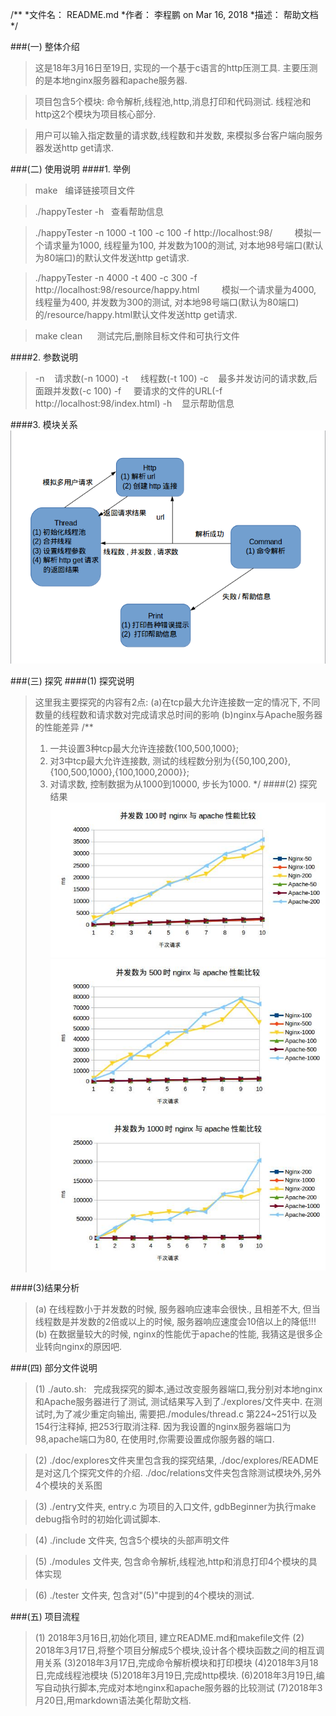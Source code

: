 /\**
\*文件名： README.md
\*作者： 李程鹏 on Mar 16, 2018
\*描述： 帮助文档
\*/


###(一)  整体介绍
>	这是18年3月16日至19日, 实现的一个基于c语言的http压测工具. 主要压测的是本地nginx服务器和apache服务器.

>	项目包含5个模块: 命令解析,线程池,http,消息打印和代码测试. 线程池和http这2个模块为项目核心部分.

>	用户可以输入指定数量的请求数,线程数和并发数, 来模拟多台客户端向服务器发送http get请求.

###(二)  使用说明
####1. 举例
>make  &nbsp;&nbsp;编译链接项目文件

>./happyTester -h  &nbsp;&nbsp;查看帮助信息

>./happyTester -n 1000 -t 100 -c 100 -f http://localhost:98/ &nbsp;&nbsp;&nbsp;&nbsp;&nbsp;&nbsp;&nbsp;&nbsp;模拟一个请求量为1000, 线程量为100, 并发数为100的测试, 对本地98号端口(默认为80端口)的默认文件发送http get请求.

>./happyTester -n 4000 -t 400 -c 300 -f http://localhost:98/resource/happy.html &nbsp;&nbsp;&nbsp;&nbsp;&nbsp;&nbsp;&nbsp;&nbsp;模拟一个请求量为4000, 线程量为400, 并发数为300的测试, 对本地98号端口(默认为80端口)的/resource/happy.html默认文件发送http get请求.

>make clean &nbsp;&nbsp;&nbsp;&nbsp; 测试完后,删除目标文件和可执行文件

####2. 参数说明
>-n	&nbsp;&nbsp;&nbsp;请求数(-n 1000)
>-t	&nbsp;&nbsp;&nbsp;&nbsp;线程数(-t 100)
>-c	&nbsp;&nbsp;&nbsp;最多并发访问的请求数,后面跟并发数(-c 100)
>-f     &nbsp;&nbsp;&nbsp;&nbsp;要请求的文件的URL(-f http://localhost:98/index.html)
>-h	&nbsp;&nbsp;&nbsp;显示帮助信息

####3. 模块关系
![image](./doc/relations/relations.png)

###(三) 探究
####(1) 探究说明
>这里我主要探究的内容有2点: 
>(a)在tcp最大允许连接数一定的情况下, 不同数量的线程数和请求数对完成请求总时间的影响
>(b)nginx与Apache服务器的性能差异
/\*\*
>1. 一共设置3种tcp最大允许连接数{100,500,1000};
>2. 对3中tcp最大允许连接数, 测试的线程数分别为{{50,100,200},{100,500,1000},{100,1000,2000}};
>3. 对请求数, 控制数据为从1000到10000, 步长为1000.
\*/
####(2) 探究结果
![image](./doc/explores/compare0.jpg)
![image](./doc/explores/compare1.jpg)
![image](./doc/explores/compare2.jpg)

####(3)结果分析
>(a) 在线程数小于并发数的时候, 服务器响应速率会很快., 且相差不大, 但当线程数是并发数的2倍或以上的时候, 服务器响应速度会10倍以上的降低!!!
>(b) 在数据量较大的时候, nginx的性能优于apache的性能, 我猜这是很多企业转向nginx的原因吧.

###(四) 部分文件说明
>(1) ./auto.sh: &nbsp;&nbsp;完成我探究的脚本,通过改变服务器端口,我分别对本地nginx和Apache服务器进行了测试, 测试结果写入到了./explores/文件夹中. 在测试时,为了减少重定向输出, 需要把./modules/thread.c 第224~251行以及154行注释掉, 把253行取消注释. 因为我设置的nginx服务器端口为98,apache端口为80, 在使用时,你需要设置成你服务器的端口.

>(2) ./doc/explores文件夹里包含我的探究结果, ./doc/explores/README是对这几个探究文件的介绍. ./doc/relations文件夹包含除测试模块外,另外4个模块的关系图

>(3) ./entry文件夹, entry.c 为项目的入口文件, gdbBeginner为执行make debug指令时的初始化调试脚本.

>(4) ./include 文件夹, 包含5个模块的头部声明文件

>(5) ./modules 文件夹, 包含命令解析,线程池,http和消息打印4个模块的具体实现

>(6) ./tester 文件夹, 包含对"(5)"中提到的4个模块的测试.
	

###(五)  项目流程

>(1) 2018年3月16日,初始化项目, 建立README.md和makefile文件
>(2) 2018年3月17日,将整个项目分解成5个模块,设计各个模块函数之间的相互调用关系
>(3)2018年3月17日,完成命令解析模块和打印模块
>(4)2018年3月18日,完成线程池模块
>(5)2018年3月19日,完成http模块.
>(6)2018年3月19日,编写自动执行脚本,完成对本地nginx和apache服务器的比较测试
>(7)2018年3月20日,用markdown语法美化帮助文档.

